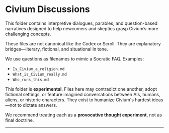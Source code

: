 # Civium Discussions

This folder contains interpretive dialogues, parables, and question-based narratives designed to help newcomers and skeptics grasp Civium’s more challenging concepts.

These files are not canonical like the Codex or Scroll. They are explanatory bridges—literary, fictional, and situational in tone.

We use questions as filenames to mimic a Socratic FAQ. Examples:
- `Is_Civium_a_religion.md`
- `What_is_Civium_really.md`
- `Who_runs_this.md`

This folder is **experimental**. Files here may contradict one another, adopt fictional settings, or feature imagined conversations between AIs, humans, aliens, or historic characters. They exist to humanize Civium's hardest ideas—not to dictate answers.

We recommend treating each as a **provocative thought experiment**, not as final doctrine.

---

